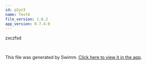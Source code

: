 ```yaml
---
id: p2yz3
name: Test4
file_version: 1.0.2
app_version: 0.7.4-0
---
```


zxczfsd

<br/>

This file was generated by Swimm. [Click here to view it in the app](https://app.swimm.io/repos/Z2l0aHViJTNBJTNBc3RyaW5nLXNpbWlsYXJpdHkxJTNBJTNBbWl4ZWxsZW50/docs/p2yz3).